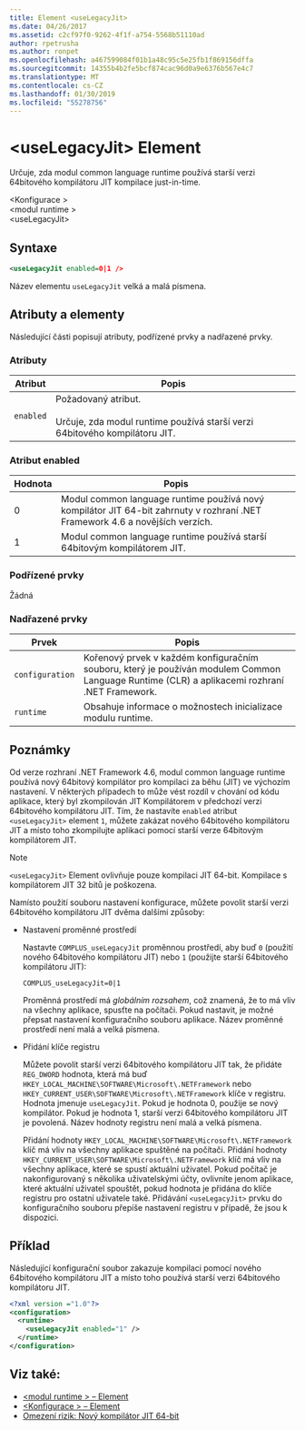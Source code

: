 ```yaml
---
title: Element <useLegacyJit>
ms.date: 04/26/2017
ms.assetid: c2cf97f0-9262-4f1f-a754-5568b51110ad
author: rpetrusha
ms.author: ronpet
ms.openlocfilehash: a467599084f01b1a48c95c5e25fb1f869156dffa
ms.sourcegitcommit: 14355b4b2fe5bcf874cac96d0a9e6376b567e4c7
ms.translationtype: MT
ms.contentlocale: cs-CZ
ms.lasthandoff: 01/30/2019
ms.locfileid: "55278756"
---
```

# <a name="uselegacyjit-element"></a>\<useLegacyJit> Element

Určuje, zda modul common language runtime používá starší verzi 64bitového kompilátoru JIT kompilace just-in-time.  
  
\<Konfigurace >  
\<modul runtime >  
\<useLegacyJit>
  
## <a name="syntax"></a>Syntaxe  
  
```xml
<useLegacyJit enabled=0|1 />
```

Název elementu `useLegacyJit` velká a malá písmena.
  
## <a name="attributes-and-elements"></a>Atributy a elementy

Následující části popisují atributy, podřízené prvky a nadřazené prvky.  
  
### <a name="attributes"></a>Atributy  
  
| Atribut | Popis                                                                                   |  
| --------- | --------------------------------------------------------------------------------------------- |  
| `enabled` | Požadovaný atribut.<br><br>Určuje, zda modul runtime používá starší verzi 64bitového kompilátoru JIT. |  
  
### <a name="enabled-attribute"></a>Atribut enabled  
  
| Hodnota | Popis                                                                                                         |  
| ----- | ------------------------------------------------------------------------------------------------------------------- |  
| 0     | Modul common language runtime používá nový kompilátor JIT 64-bit zahrnuty v rozhraní .NET Framework 4.6 a novějších verzích. |  
| 1     | Modul common language runtime používá starší 64bitovým kompilátorem JIT.                                                     |  
  
### <a name="child-elements"></a>Podřízené prvky

Žádná
  
### <a name="parent-elements"></a>Nadřazené prvky  
  
| Prvek         | Popis                                                                                                       |  
| --------------- | ----------------------------------------------------------------------------------------------------------------- |  
| `configuration` | Kořenový prvek v každém konfiguračním souboru, který je používán modulem Common Language Runtime (CLR) a aplikacemi rozhraní .NET Framework. |  
| `runtime`       | Obsahuje informace o možnostech inicializace modulu runtime.                                                        |  
  
## <a name="remarks"></a>Poznámky  

Od verze rozhraní .NET Framework 4.6, modul common language runtime používá nový 64bitový kompilátor pro kompilaci za běhu (JIT) ve výchozím nastavení. V některých případech to může vést rozdíl v chování od kódu aplikace, který byl zkompilován JIT Kompilátorem v předchozí verzi 64bitového kompilátoru JIT. Tím, že nastavíte `enabled` atribut `<useLegacyJit>` element `1`, můžete zakázat nového 64bitového kompilátoru JIT a místo toho zkompilujte aplikaci pomocí starší verze 64bitovým kompilátorem JIT.  
  
> [!NOTE]
> `<useLegacyJit>` Element ovlivňuje pouze kompilaci JIT 64-bit. Kompilace s kompilátorem JIT 32 bitů je poškozena.  
  
Namísto použití souboru nastavení konfigurace, můžete povolit starší verzi 64bitového kompilátoru JIT dvěma dalšími způsoby:  
  
- Nastavení proměnné prostředí

  Nastavte `COMPLUS_useLegacyJit` proměnnou prostředí, aby buď `0` (použití nového 64bitového kompilátoru JIT) nebo `1` (použijte starší 64bitového kompilátoru JIT):
  
  ```  
  COMPLUS_useLegacyJit=0|1  
  ```  
  
  Proměnná prostředí má *globálním rozsahem*, což znamená, že to má vliv na všechny aplikace, spusťte na počítači. Pokud nastavit, je možné přepsat nastavení konfiguračního souboru aplikace. Název proměnné prostředí není malá a velká písmena.
  
- Přidání klíče registru

  Můžete povolit starší verzi 64bitového kompilátoru JIT tak, že přidáte `REG_DWORD` hodnota, která má buď `HKEY_LOCAL_MACHINE\SOFTWARE\Microsoft\.NETFramework` nebo `HKEY_CURRENT_USER\SOFTWARE\Microsoft\.NETFramework` klíče v registru. Hodnota jmenuje `useLegacyJit`. Pokud je hodnota 0, použije se nový kompilátor. Pokud je hodnota 1, starší verzi 64bitového kompilátoru JIT je povolená. Název hodnoty registru není malá a velká písmena.
  
  Přidání hodnoty `HKEY_LOCAL_MACHINE\SOFTWARE\Microsoft\.NETFramework` klíč má vliv na všechny aplikace spuštěné na počítači. Přidání hodnoty `HKEY_CURRENT_USER\SOFTWARE\Microsoft\.NETFramework` klíč má vliv na všechny aplikace, které se spustí aktuální uživatel. Pokud počítač je nakonfigurovaný s několika uživatelskými účty, ovlivníte jenom aplikace, které aktuální uživatel spouštět, pokud hodnota je přidána do klíče registru pro ostatní uživatele také. Přidávání `<useLegacyJit>` prvku do konfiguračního souboru přepíše nastavení registru v případě, že jsou k dispozici.  
  
## <a name="example"></a>Příklad  

Následující konfigurační soubor zakazuje kompilaci pomocí nového 64bitového kompilátoru JIT a místo toho používá starší verzi 64bitového kompilátoru JIT.  
  
```xml  
<?xml version ="1.0"?>  
<configuration>  
  <runtime>  
    <useLegacyJit enabled="1" />  
  </runtime>  
</configuration>  
```  
  
## <a name="see-also"></a>Viz také:

- [\<modul runtime > – Element](../../../../../docs/framework/configure-apps/file-schema/runtime/runtime-element.md)
- [\<Konfigurace > – Element](../../../../../docs/framework/configure-apps/file-schema/configuration-element.md)
- [Omezení rizik: Nový kompilátor JIT 64-bit](../../../../../docs/framework/migration-guide/mitigation-new-64-bit-jit-compiler.md)

